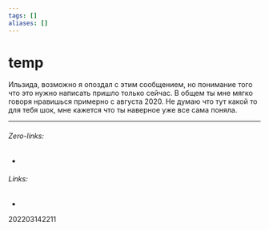 ```yaml
---
tags: []
aliases: []
---
```

# temp
Ильзида, возможно я опоздал с этим сообщением, но понимание того что это нужно написать пришло только сейчас. 
В общем ты мне мягко говоря нравишься примерно с августа 2020. Не думаю что тут какой то для тебя шок, мне кажется что ты наверное уже все сама поняла.
___
###### Zero-links:
-
###### Links:
-

202203142211